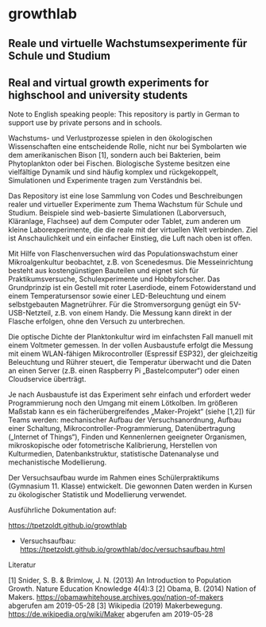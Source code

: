 # growthlab

## Reale und virtuelle Wachstumsexperimente für Schule und Studium

## Real and virtual growth experiments for highschool and university students

Note to English speaking people: This repository is partly in German to support use by private persons and in schools.

Wachstums- und Verlustprozesse spielen in den ökologischen Wissenschaften eine entscheidende Rolle, nicht nur bei Symbolarten wie dem amerikanischen Bison [1], sondern auch bei Bakterien, beim Phytoplankton oder bei Fischen. Biologische Systeme besitzen eine vielfältige Dynamik und sind häufig komplex und rückgekoppelt, Simulationen und Experimente tragen zum Verständnis bei.

Das Repository ist eine lose Sammlung von Codes und Beschreibungen realer und virtueller Experimente zum Thema Wachstum für Schule und Studium. Beispiele sind web-basierte Simulationen (Laborversuch, Kläranlage, Flachsee) auf dem Computer oder Tablet, zum anderen um kleine Laborexperimente, die die reale mit der virtuellen Welt verbinden. Ziel ist Anschaulichkeit und ein einfacher Einstieg, die Luft nach oben ist offen.

Mit Hilfe von Flaschenversuchen wird das Populationswachstum einer Mikroalgenkultur beobachtet, z.B. von Scenedesmus. Die Messeinrichtung besteht aus kostengünstigen Bauteilen und eignet sich für Praktikumsversuche, Schulexperimente und Hobbyforscher. Das Grundprinzip ist ein Gestell mit roter Laserdiode, einem Fotowiderstand und einem Temperatursensor sowie einer LED-Beleuchtung und einem selbstgebauten Magnetrührer. Für die Stromversorgung genügt ein 5V-USB-Netzteil, z.B. von einem Handy. Die Messung kann direkt in der Flasche erfolgen, ohne den Versuch zu unterbrechen.

Die optische Dichte der Planktonkultur wird im einfachsten Fall manuell mit einem Voltmeter gemessen. In der vollen Ausbaustufe erfolgt die Messung mit einem WLAN-fähigen Mikrocontroller (Espressif ESP32), der gleichzeitig Beleuchtung und Rührer steuert, die Temperatur überwacht und die Daten an einen Server (z.B. einen Raspberry Pi „Bastelcomputer“) oder einen Cloudservice überträgt.

Je nach Ausbaustufe ist das Experiment sehr einfach und erfordert weder Programmierung noch den Umgang mit einem Lötkolben. Im größeren Maßstab kann es ein fächerübergreifendes „Maker-Projekt“ (siehe [1,2]) für Teams werden: mechanischer Aufbau der Versuchsanordnung, Aufbau einer Schaltung, Mikrocontroller-Programmierung, Datenübertragung („Internet of Things“), Finden und Kennenlernen geeigneter Organismen, mikroskopische oder fotometrische Kalibrierung, Herstellen von Kulturmedien, Datenbankstruktur, statistische Datenanalyse und mechanistische Modellierung.

Der Versuchsaufbau wurde im Rahmen eines Schülerpraktikums (Gymnasium 11. Klasse) entwickelt. Die gewonnen Daten werden in Kursen zu ökologischer Statistik und Modellierung verwendet.

Ausführliche Dokumentation auf:

https://tpetzoldt.github.io/growthlab

* Versuchsaufbau: https://tpetzoldt.github.io/growthlab/doc/versuchsaufbau.html

Literatur

[1] Snider, S. B. & Brimlow, J. N. (2013) An Introduction to Population Growth. Nature Education Knowledge 4(4):3
[2] Obama, B. (2014) Nation of Makers. https://obamawhitehouse.archives.gov/nation-of-makers abgerufen am 2019-05-28
[3] Wikipedia (2019) Makerbewegung. https://de.wikipedia.org/wiki/Maker abgerufen am 2019-05-28
